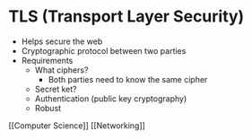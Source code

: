 # TLS (Transport Layer Security)

- Helps secure the web
- Cryptographic protocol between two parties
- Requirements
  - What ciphers?
    - Both parties need to know the same cipher
  - Secret ket?
  - Authentication (public key cryptography)
  - Robust

[[Computer Science]] [[Networking]]

